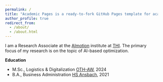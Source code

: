 ```yaml
---
permalink: /
title: "Academic Pages is a ready-to-fork GitHub Pages template for academic personal websites"
author_profile: true
redirect_from: 
  - /about/
  - /about.html
---
```



I am a Research Associate at the [AImotion](https://www.thi.de/forschung/aimotion/) institute at [THI](https://www.thi.de/). The primary focus of my research is on the topic of AI-based optimization.



**Education**
- M.Sc., Logistics & Digitalization [OTH-AW](https://www.oth-aw.de/), 2024
- B.A., Business Administration [HS Ansbach](https://www.hs-ansbach.de/startseite/), 2021


